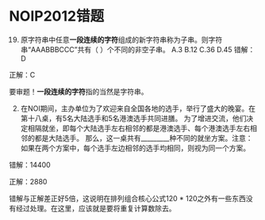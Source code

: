 # NOIP2012错题

19. 原字符串中任意**一段连续的字符**组成的新字符串称为子串。则字符串“AAABBBCCC”共有（ ）个不同的非空子串。
A.3 B.12 C.36 D.45
错解：D

正解：C

要审题！**一段连续的字符**指的当然是字符串。

2. 在NOI期间，主办单位为了欢迎来自全国各地的选手，举行了盛大的晚宴。在第十八桌，有5名大陆选手和5名港澳选手共同进膳。
为了增进交流，他们决定相隔就坐，即每个大陆选手左右相邻的都是港澳选手、每个港澳选手左右相邻的都是大陆选手。
那么，这一桌共有_________种不同的就坐方案。注意：如果在两个方案中，每个选手左边相邻的选手均相同，则视为同一个方案。

错解：14400

正解：2880

错解与正解差正好5倍，这说明在排列组合核心公式120 * 120之外有一些东西没有经过处理。在这里，应该就是要将重复计算数除去。

